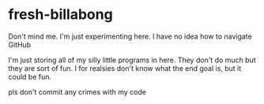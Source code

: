 # fresh-billabong
Don't mind me. I'm just experimenting here. I have no idea how to navigate GitHub

I'm just storing all of my silly little programs in here. They don't do much but 
they are sort of fun. I for realsies don't know what the end goal is, but it could
be fun.

pls don't commit any crimes with my code

